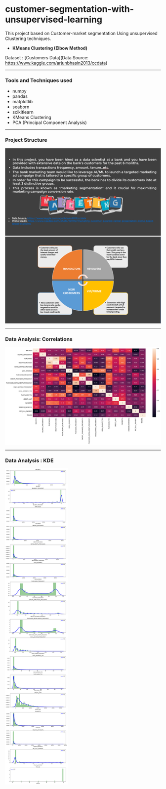 # customer-segmentation-with-unsupervised-learning

This project based on Customer-market segmentation Using unsupervised Clustering techniques.  
- **KMeans Clustering (Elbow Method)**

Dataset : [Customers Data](Data Source: https://www.kaggle.com/arjunbhasin2013/ccdata)

***

### Tools and Techniques used  
  
- numpy
- pandas
- matplotlib
- seaborn
- scikitlearn
- KMeans Clustering
- PCA (Principal Component Analysis)

***
### Project Structure  

![Project Structure](src/resources/project_structure_1.png)  
![Project Structure](src/resources/project_structure_2.png)

***
### Data Analysis: Correlations
![KDE Segments](src/resources/visualizations_heatmap.png) 

***
### Data Analysis : KDE
![KDE Segments](src/resources/visualizations.png) 
